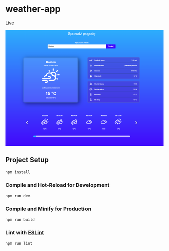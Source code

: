 # weather-app

[Live](https://geralt1002.github.io/Weather-app-vue.js/)

![app preview](https://github.com/geralt1002/Weather-app-vue.js/blob/master/screenshot-app.png)

## Project Setup

```sh
npm install
```

### Compile and Hot-Reload for Development

```sh
npm run dev
```

### Compile and Minify for Production

```sh
npm run build
```

### Lint with [ESLint](https://eslint.org/)

```sh
npm run lint
```
